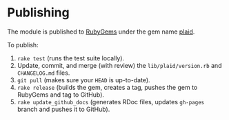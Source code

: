 # Publishing

The module is published to [RubyGems][1] under the gem name [plaid][2].

To publish:

1. `rake test` (runs the test suite locally).
2. Update, commit, and merge (with review) the `lib/plaid/version.rb` and `CHANGELOG.md` files. 
5. `git pull` (makes sure your `HEAD` is up-to-date).
6. `rake release` (builds the gem, creates a tag, pushes the gem to RubyGems and tag to GitHub).
7. `rake update_github_docs` (generates RDoc files, updates `gh-pages` branch and pushes it to GitHub).

[1]: https://rubygems.org/
[2]: https://rubygems.org/gems/plaid
